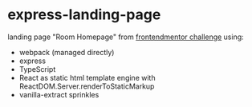 # express-landing-page
landing page "Room Homepage" from [frontendmentor challenge](https://www.frontendmentor.io/challenges/room-homepage-BtdBY_ENq) using:
- webpack (managed directly)
- express
- TypeScript
- React as static html template engine with ReactDOM.Server.renderToStaticMarkup
- vanilla-extract sprinkles
